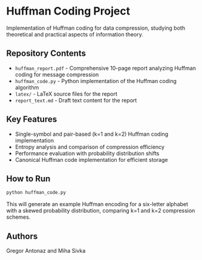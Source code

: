 # Huffman Coding Project

Implementation of Huffman coding for data compression, studying both theoretical and practical aspects of information theory.

## Repository Contents

- `huffman_report.pdf` - Comprehensive 10-page report analyzing Huffman coding for message compression
- `huffman_code.py` - Python implementation of the Huffman coding algorithm
- `latex/` - LaTeX source files for the report
- `report_text.md` - Draft text content for the report

## Key Features

- Single-symbol and pair-based (k=1 and k=2) Huffman coding implementation
- Entropy analysis and comparison of compression efficiency
- Performance evaluation with probability distribution shifts
- Canonical Huffman code implementation for efficient storage

## How to Run

```bash
python huffman_code.py
```

This will generate an example Huffman encoding for a six-letter alphabet with a skewed probability distribution, comparing k=1 and k=2 compression schemes.

## Authors

Gregor Antonaz and Miha Sivka
